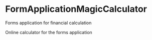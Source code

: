 # FormApplicationMagicCalculator
Forms application for financial calculation

Online calculator for the forms application
